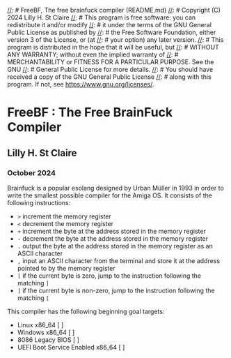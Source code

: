 [//]: #
[//]: #   FreeBF, The free brainfuck compiler (README.md)
[//]: #   Copyright (C) 2024 Lilly H. St Claire
[//]: #            This program is free software: you can redistribute it and/or modify
[//]: #            it under the terms of the GNU General Public License as published by
[//]: #            the Free Software Foundation, either version 3 of the License, or (at
[//]: #            your option) any later version.
[//]: #            This program is distributed in the hope that it will be useful, but
[//]: #            WITHOUT ANY WARRANTY; without even the implied warranty of
[//]: #            MERCHANTABILITY or FITNESS FOR A PARTICULAR PURPOSE.  See the GNU
[//]: #            General Public License for more details.
[//]: #            You should have received a copy of the GNU General Public License
[//]: #            along with this program.  If not, see <https://www.gnu.org/licenses/>.

# FreeBF : The Free BrainFuck Compiler
## Lilly H. St Claire
### October 2024

Brainfuck is a popular esolang designed by Urban M&#x00FC;ller in 1993 in order to write
the smallest possible compiler for the Amiga OS. It consists of the following instructions:

- `>` increment the memory register
- `<` decrement the memory register
- `+` increment the byte at the address stored in the memory register
- `-` decrement the byte at the address stored in the memory register
- `.` output the byte at the address stored in the memory register as an ASCII character
- `,` input an ASCII character from the terminal and store it at the address pointed to by
 the memory register
- `[` if the current byte is zero, jump to the instruction following the matching `]`
- `]` if the current byte is non-zero, jump to the instruction following the matching `[`

This compiler has the following beginning goal targets:

- Linux x86\_64                     [ ]
- Windows x86\_64                   [ ]
- 8086 Legacy BIOS                  [ ]
- UEFI Boot Service Enabled x86\_64 [ ]

